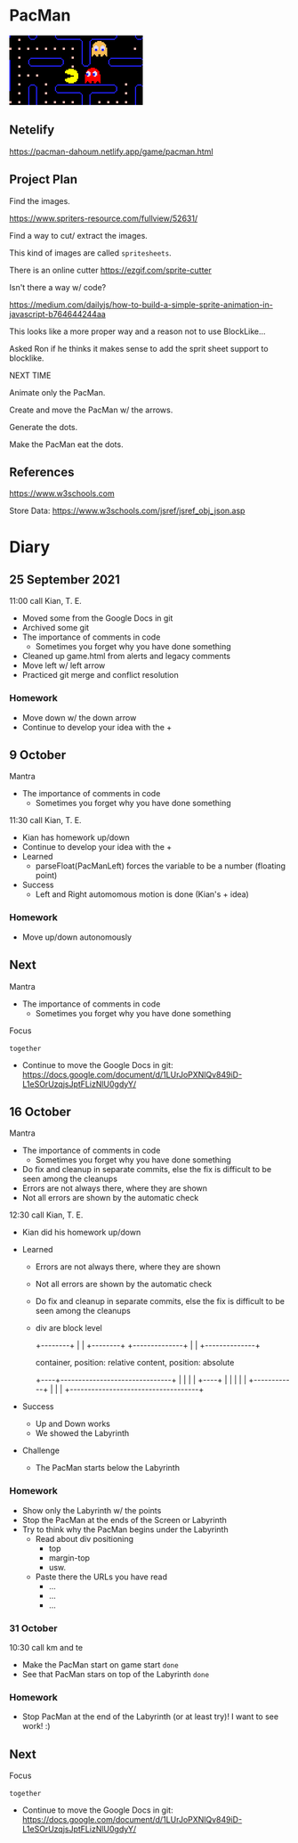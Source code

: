 # PacMan

![](logo.png)

## Netelify

https://pacman-dahoum.netlify.app/game/pacman.html

## Project Plan

Find the images.

https://www.spriters-resource.com/fullview/52631/

Find a way to cut/ extract the images.

This kind of images are called `spritesheets`.

There is an online cutter https://ezgif.com/sprite-cutter

Isn't there a way w/ code?

https://medium.com/dailyjs/how-to-build-a-simple-sprite-animation-in-javascript-b764644244aa

This looks like a more proper way and a reason not to use BlockLike...

Asked Ron if he thinks it makes sense to add the sprit sheet support to blocklike.

NEXT TIME

Animate only the PacMan.

Create and move the PacMan w/ the arrows.

Generate the dots.

Make the PacMan eat the dots.

## References

https://www.w3schools.com


Store Data:
https://www.w3schools.com/jsref/jsref_obj_json.asp

# Diary

## 25 September 2021

11:00 call Kian, T. E.

* Moved some from the Google Docs in git
* Archived some git
* The importance of comments in code
  * Sometimes you forget why you have done something
* Cleaned up game.html from alerts and legacy comments
* Move left w/ left arrow
* Practiced git merge and conflict resolution

### Homework

* Move down w/ the down arrow
* Continue to develop your idea with the +

## 9 October

Mantra

* The importance of comments in code
  * Sometimes you forget why you have done something

11:30 call Kian, T. E.

* Kian has homework up/down
* Continue to develop your idea with the +
* Learned
  * parseFloat(PacManLeft) forces the variable to be a number (floating point)
* Success
  * Left and Right automomous motion is done (Kian's + idea)

### Homework

* Move up/down autonomously

## Next

Mantra

* The importance of comments in code
  * Sometimes you forget why you have done something

Focus

`together`

* Continue to move the Google Docs in git: https://docs.google.com/document/d/1LUrJoPXNlQv849iD-L1eSOrUzqjsJptFLizNlU0gdyY/

## 16 October

Mantra

* The importance of comments in code
  * Sometimes you forget why you have done something
* Do fix and cleanup in separate commits, else the fix is difficult to be seen among the cleanups
* Errors are not always there, where they are shown
* Not all errors are shown by the automatic check

12:30 call Kian, T. E.

* Kian did his homework up/down
* Learned
  * Errors are not always there, where they are shown
  * Not all errors are shown by the automatic check
  * Do fix and cleanup in separate commits, else the fix is difficult to be seen among the cleanups
  * div are block level

    +--------+
    |        |
    +--------+
    +--------------+
    |              |
    +--------------+

    container, position: relative
    content,   position: absolute

    +----+-------------------------------+
    |    |       |                       |
    +----+       |                       |
    |            |                       |
    +------------+                       |
    |                                    |
    +------------------------------------+

* Success
  * Up and Down works
  * We showed the Labyrinth

* Challenge
  * The PacMan starts below the Labyrinth

### Homework

* Show only the Labyrinth w/ the points
* Stop the PacMan at the ends of the Screen or Labyrinth
* Try to think why the PacMan begins under the Labyrinth
  * Read about div positioning
    * top
    * margin-top
    * usw.
  * Paste there the URLs you have read
    * ...
    * ...
    * ...

### 31 October

10:30 call km and te

* Make the PacMan start on game start `done`
* See that PacMan stars on top of the Labyrinth `done`

### Homework

* Stop PacMan at the end of the Labyrinth (or at least try)! I want to see work! :)

## Next

Focus

`together`

* Continue to move the Google Docs in git: https://docs.google.com/document/d/1LUrJoPXNlQv849iD-L1eSOrUzqjsJptFLizNlU0gdyY/
